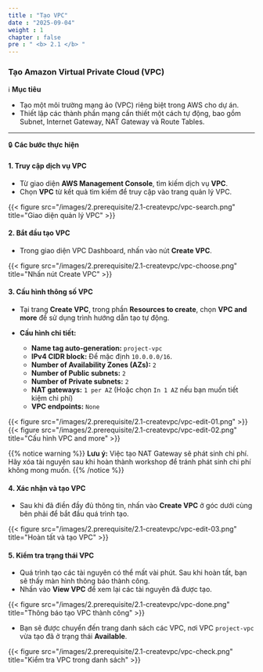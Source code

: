 ```yaml
---
title : "Tạo VPC"
date : "2025-09-04" 
weight : 1 
chapter : false
pre : " <b> 2.1 </b> "
---
```


### Tạo Amazon Virtual Private Cloud (VPC)

ℹ️ **Mục tiêu**

*   Tạo một môi trường mạng ảo (VPC) riêng biệt trong AWS cho dự án.
*   Thiết lập các thành phần mạng cần thiết một cách tự động, bao gồm Subnet, Internet Gateway, NAT Gateway và Route Tables.

---

🔒 **Các bước thực hiện**

#### **1. Truy cập dịch vụ VPC**

*   Từ giao diện **AWS Management Console**, tìm kiếm dịch vụ **VPC**.
*   Chọn **VPC** từ kết quả tìm kiếm để truy cập vào trang quản lý VPC.

{{< figure src="/images/2.prerequisite/2.1-createvpc/vpc-search.png" title="Giao diện quản lý VPC" >}}

#### **2. Bắt đầu tạo VPC**

*   Trong giao diện VPC Dashboard, nhấn vào nút **Create VPC**.

{{< figure src="/images/2.prerequisite/2.1-createvpc/vpc-choose.png" title="Nhấn nút Create VPC" >}}

#### **3. Cấu hình thông số VPC**

*   Tại trang **Create VPC**, trong phần **Resources to create**, chọn **VPC and more** để sử dụng trình hướng dẫn tạo tự động.

*   **Cấu hình chi tiết:**
    *   **Name tag auto-generation:** `project-vpc`
    *   **IPv4 CIDR block:** Để mặc định `10.0.0.0/16`.
    *   **Number of Availability Zones (AZs):** `2`
    *   **Number of Public subnets:** `2`
    *   **Number of Private subnets:** `2`
    *   **NAT gateways:** `1 per AZ` (Hoặc chọn `In 1 AZ` nếu bạn muốn tiết kiệm chi phí)
    *   **VPC endpoints:** `None`

{{< figure src="/images/2.prerequisite/2.1-createvpc/vpc-edit-01.png" >}}
{{< figure src="/images/2.prerequisite/2.1-createvpc/vpc-edit-02.png" title="Cấu hình VPC and more" >}}

{{% notice warning %}}
**Lưu ý:** Việc tạo NAT Gateway sẽ phát sinh chi phí. Hãy xóa tài nguyên sau khi hoàn thành workshop để tránh phát sinh chi phí không mong muốn.
{{% /notice %}}

#### **4. Xác nhận và tạo VPC**

*   Sau khi đã điền đầy đủ thông tin, nhấn vào **Create VPC** ở góc dưới cùng bên phải để bắt đầu quá trình tạo.

{{< figure src="/images/2.prerequisite/2.1-createvpc/vpc-edit-03.png" title="Hoàn tất và tạo VPC" >}}

#### **5. Kiểm tra trạng thái VPC**

*   Quá trình tạo các tài nguyên có thể mất vài phút. Sau khi hoàn tất, bạn sẽ thấy màn hình thông báo thành công.
*   Nhấn vào **View VPC** để xem lại các tài nguyên đã được tạo.

{{< figure src="/images/2.prerequisite/2.1-createvpc/vpc-done.png" title="Thông báo tạo VPC thành công" >}}

*   Bạn sẽ được chuyển đến trang danh sách các VPC, nơi VPC `project-vpc` vừa tạo đã ở trạng thái **Available**.

{{< figure src="/images/2.prerequisite/2.1-createvpc/vpc-check.png" title="Kiểm tra VPC trong danh sách" >}}